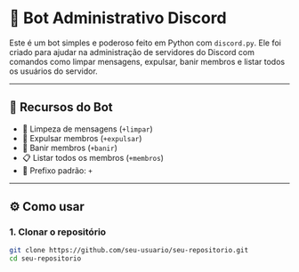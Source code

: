# 🤖 Bot Administrativo Discord

Este é um bot simples e poderoso feito em Python com `discord.py`. Ele foi criado para ajudar na administração de servidores do Discord com comandos como limpar mensagens, expulsar, banir membros e listar todos os usuários do servidor.

---

## 📌 Recursos do Bot

- 🔨 Limpeza de mensagens (`+limpar`)
- 🚪 Expulsar membros (`+expulsar`)
- 🔨 Banir membros (`+banir`)
- 📋 Listar todos os membros (`+membros`)
- 🤖 Prefixo padrão: `+`

---

## ⚙️ Como usar

### 1. Clonar o repositório

```bash
git clone https://github.com/seu-usuario/seu-repositorio.git
cd seu-repositorio